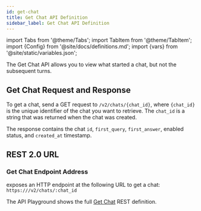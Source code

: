 ```yaml
---
id: get-chat
title: Get Chat API Definition
sidebar_label: Get Chat API Definition
---
```


import Tabs from '@theme/Tabs';
import TabItem from '@theme/TabItem';
import {Config} from '@site/docs/definitions.md';
import {vars} from '@site/static/variables.json';

The Get Chat API allows you to view what started a chat, but not the 
subsequent turns.

## Get Chat Request and Response

To get a chat, send a GET request to `/v2/chats/{chat_id}`, where `{chat_id}` is 
the unique identifier of the chat you want to retrieve. The `chat_id` is 
a string that was returned when the chat was created.

The response contains the chat `id`, `first_query`, `first_answer`, enabled status, 
and `created_at` timestamp.

## REST 2.0 URL

### Get Chat Endpoint Address

<Config v="names.product"/> exposes an HTTP endpoint at the following URL
to get a chat:
<code>https://<Config v="domains.rest.indexing"/>/v2/chats/:chat_id</code>

The API Playground shows the full [Get Chat](/docs/rest-api/get-chat) REST definition.
